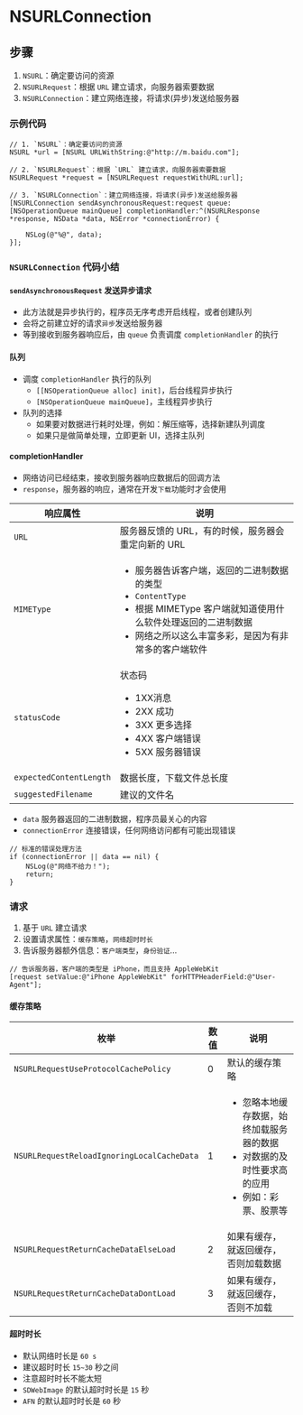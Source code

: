 # NSURLConnection

## 步骤

1. `NSURL`：确定要访问的资源
2. `NSURLRequest`：根据 `URL` 建立请求，向服务器索要数据
3. `NSURLConnection`：建立网络连接，将请求(异步)发送给服务器

### 示例代码

```objc
// 1. `NSURL`：确定要访问的资源
NSURL *url = [NSURL URLWithString:@"http://m.baidu.com"];

// 2. `NSURLRequest`：根据 `URL` 建立请求，向服务器索要数据
NSURLRequest *request = [NSURLRequest requestWithURL:url];

// 3. `NSURLConnection`：建立网络连接，将请求(异步)发送给服务器
[NSURLConnection sendAsynchronousRequest:request queue:[NSOperationQueue mainQueue] completionHandler:^(NSURLResponse *response, NSData *data, NSError *connectionError) {

    NSLog(@"%@", data);
}];
```

### `NSURLConnection` 代码小结

#### `sendAsynchronousRequest` 发送异步请求

* 此方法就是异步执行的，程序员无序考虑开启线程，或者创建队列
* 会将之前建立好的请求`异步`发送给服务器
* 等到接收到服务器响应后，由 `queue` 负责调度 `completionHandler` 的执行

#### 队列

* 调度 `completionHandler` 执行的队列
    * `[[NSOperationQueue alloc] init]`，后台线程异步执行
    * `[NSOperationQueue mainQueue]`，主线程异步执行
* 队列的选择
    * 如果要对数据进行耗时处理，例如：解压缩等，选择新建队列调度
    * 如果只是做简单处理，立即更新 UI，选择主队列

#### completionHandler

* 网络访问已经结束，接收到服务器响应数据后的回调方法
* `response`，服务器的响应，通常在开发`下载`功能时才会使用

| 响应属性 | 说明 |
| -- | -- |
| `URL` | 服务器反馈的 URL，有的时候，服务器会重定向新的 URL |
| `MIMEType` | <ul><li>服务器告诉客户端，返回的二进制数据的类型</li><li>`ContentType`</li><li>根据 MIMEType 客户端就知道使用什么软件处理返回的二进制数据</li><li>网络之所以这么丰富多彩，是因为有非常多的客户端软件</li></ul> |
| `statusCode` | 状态码<br /><ul><li>1XX消息</li><li>2XX 成功</li><li>3XX 更多选择</li><li>4XX 客户端错误</li><li>5XX 服务器错误</li></ul> |
| `expectedContentLength` | 数据长度，下载文件总长度 |
| `suggestedFilename` | 建议的文件名 |

* `data` 服务器返回的二进制数据，程序员最关心的内容
* `connectionError` 连接错误，任何网络访问都有可能出现错误

```objc
// 标准的错误处理方法
if (connectionError || data == nil) {
    NSLog(@"网络不给力！");
    return;
}
```

### 请求

1. 基于 `URL` 建立请求
2. 设置请求属性：`缓存策略`，`网络超时时长`
3. 告诉服务器额外信息：`客户端类型`，`身份验证`...

```objc
// 告诉服务器，客户端的类型是 iPhone，而且支持 AppleWebKit
[request setValue:@"iPhone AppleWebKit" forHTTPHeaderField:@"User-Agent"];
```

#### 缓存策略

| 枚举 | 数值 | 说明 |
| -- | -- | -- |
| `NSURLRequestUseProtocolCachePolicy` | 0 | 默认的缓存策略 |
| `NSURLRequestReloadIgnoringLocalCacheData` | 1 | <ul><li>忽略本地缓存数据，始终加载服务器的数据</li><li>对数据的及时性要求高的应用</li><li>例如：彩票、股票等</li></ul> |
| `NSURLRequestReturnCacheDataElseLoad` | 2 | 如果有缓存，就返回缓存，否则加载数据 |
| `NSURLRequestReturnCacheDataDontLoad` | 3 | 如果有缓存，就返回缓存，否则不加载 |

#### 超时时长

* 默认网络时长是 `60 s`
* 建议超时时长 `15~30` 秒之间
* 注意超时时长不能太短
* `SDWebImage` 的默认超时时长是 `15` 秒
* `AFN` 的默认超时时长是 `60` 秒
